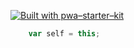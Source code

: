 [![Built with pwa–starter–kit](https://img.shields.io/badge/built_with-pwa–starter–kit_-blue.svg)](https://github.com/Polymer/pwa-starter-kit "Built with pwa–starter–kit")

```js
    var self = this;
```